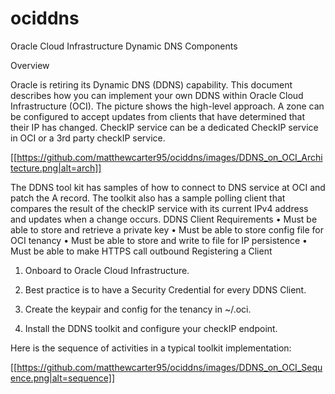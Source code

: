 # ociddns
Oracle Cloud Infrastructure Dynamic DNS Components

Overview

Oracle is retiring its Dynamic DNS (DDNS) capability.  This document describes how you can implement your own DDNS within Oracle Cloud Infrastructure (OCI).  The picture shows the high-level approach.  A zone can be configured to accept updates from clients that have determined that their IP has changed.   CheckIP service can be a dedicated CheckIP service in OCI or a 3rd party checkIP service.

[[https://github.com/matthewcarter95/ociddns/images/DDNS_on_OCI_Architecture.png|alt=arch]]

The DDNS tool kit has samples of how to connect to DNS service at OCI and patch the A record.  The toolkit also has a sample polling client that compares the result of the checkIP service with its current IPv4 address and updates when a change occurs.
DDNS Client Requirements
•	Must be able to store and retrieve a private key
•	Must be able to store config file for OCI tenancy
•	Must be able to store and write to file for IP persistence
•	Must be able to make HTTPS call outbound
Registering a Client

1.	Onboard to Oracle Cloud Infrastructure.

2.	Best practice is to have a Security Credential for every DDNS Client.  

3.	Create the keypair and config for the tenancy in ~/.oci.

4.	Install the DDNS toolkit and configure your checkIP endpoint.

Here is the sequence of activities in a typical toolkit implementation:

[[https://github.com/matthewcarter95/ociddns/images/DDNS_on_OCI_Sequence.png|alt=sequence]]
